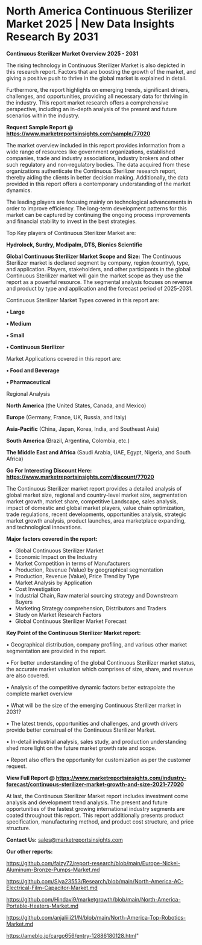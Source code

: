 # North America Continuous Sterilizer Market 2025 | New Data Insights Research By 2031

<Strong> Continuous Sterilizer Market Overview 2025 - 2031</strong>

The rising technology in Continuous Sterilizer Market is also depicted in this research report. Factors that are boosting the growth of the market, and giving a positive push to thrive in the global market is explained in detail.

Furthermore, the report highlights on emerging trends, significant drivers, challenges, and opportunities, providing all necessary data for thriving in the industry. This report market research offers a comprehensive perspective, including an in-depth analysis of the present and future scenarios within the industry.

<strong>Request Sample Report @ <a href=https://www.marketreportsinsights.com/sample/77020>https://www.marketreportsinsights.com/sample/77020</a></strong>

The market overview included in this report provides information from a wide range of resources like government organizations, established companies, trade and industry associations, industry brokers and other such regulatory and non-regulatory bodies. The data acquired from these organizations authenticate the Continuous Sterilizer research report, thereby aiding the clients in better decision making. Additionally, the data provided in this report offers a contemporary understanding of the market dynamics.

The leading players are focusing mainly on technological advancements in order to improve efficiency. The long-term development patterns for this market can be captured by continuing the ongoing process improvements and financial stability to invest in the best strategies.

Top Key players of Continuous Sterilizer Market are:

<strong>Hydrolock, Surdry, Modipalm, DTS, Bionics Scientific</strong>

<strong><b>Global Continuous Sterilizer Market Scope and Size:</b></strong>
The Continuous Sterilizer market is declared segment by company, region (country), type, and application. Players, stakeholders, and other participants in the global Continuous Sterilizer market will gain the market scope as they use the report as a powerful resource. The segmental analysis focuses on revenue and product by type and application and the forecast period of 2025-2031.

Continuous Sterilizer Market Types covered in this report are:

<strong>• Large

• Medium

• Small

• Continuous Sterilizer</strong>

Market Applications covered in this report are:

<strong>• Food and Beverage

• Pharmaceutical</strong> 

Regional Analysis

<strong>North America</strong> (the United States, Canada, and Mexico)

<strong>Europe</strong> (Germany, France, UK, Russia, and Italy)

<strong>Asia-Pacific</strong> (China, Japan, Korea, India, and Southeast Asia)

<strong>South America</strong> (Brazil, Argentina, Colombia, etc.)

<strong>The Middle East and Africa</strong> (Saudi Arabia, UAE, Egypt, Nigeria, and South Africa)

<strong>Go For Interesting Discount Here: <a href=https://www.marketreportsinsights.com/discount/77020>https://www.marketreportsinsights.com/discount/77020</a></strong>

The Continuous Sterilizer market report provides a detailed analysis of global market size, regional and country-level market size, segmentation market growth, market share, competitive Landscape, sales analysis, impact of domestic and global market players, value chain optimization, trade regulations, recent developments, opportunities analysis, strategic market growth analysis, product launches, area marketplace expanding, and technological innovations.

<strong><b>Major factors covered in the report:</b></strong>
<ul>
  <li>Global Continuous Sterilizer Market </li>
  <li>Economic Impact on the Industry</li>
  <li>Market Competition in terms of Manufacturers</li>
  <li>Production, Revenue (Value) by geographical segmentation</li>
  <li>Production, Revenue (Value), Price Trend by Type</li>
  <li>Market Analysis by Application</li>
  <li>Cost Investigation</li>
  <li>Industrial Chain, Raw material sourcing strategy and Downstream Buyers</li>
  <li>Marketing Strategy comprehension, Distributors and Traders</li>
  <li>Study on Market Research Factors</li>
  <li>Global Continuous Sterilizer Market Forecast</li>
</ul>

<strong><b>Key Point of the Continuous Sterilizer Market report:</b></strong>

• Geographical distribution, company profiling, and various other market segmentation are provided in the report.

• For better understanding of the global Continuous Sterilizer market status, the accurate market valuation which comprises of size, share, and revenue are also covered.

• Analysis of the competitive dynamic factors better extrapolate the complete market overview

• What will be the size of the emerging Continuous Sterilizer market in 2031?

• The latest trends, opportunities and challenges, and growth drivers provide better construal of the Continuous Sterilizer Market.

• In-detail industrial analysis, sales study, and production understanding shed more light on the future market growth rate and scope.

• Report also offers the opportunity for customization as per the customer request.

<strong><b>View Full Report @ <a href=https://www.marketreportsinsights.com/industry-forecast/continuous-sterilizer-market-growth-and-size-2021-77020>https://www.marketreportsinsights.com/industry-forecast/continuous-sterilizer-market-growth-and-size-2021-77020</a></b></strong>


At last, the Continuous Sterilizer Market report includes investment come analysis and development trend analysis. The present and future opportunities of the fastest growing international industry segments are coated throughout this report. This report additionally presents product specification, manufacturing method, and product cost structure, and price structure.

<strong>Contact Us:</strong>
sales@marketreportsinsights.com

<strong>Our other reports:</strong>

<a href=https://github.com/faizy72/report-research/blob/main/Europe-Nickel-Aluminum-Bronze-Pumps-Market.md>https://github.com/faizy72/report-research/blob/main/Europe-Nickel-Aluminum-Bronze-Pumps-Market.md</a>

<a href=https://github.com/Siya23553/Research/blob/main/North-America-AC-Electrical-Film-Capacitor-Market.md>https://github.com/Siya23553/Research/blob/main/North-America-AC-Electrical-Film-Capacitor-Market.md</a>

<a href=https://github.com/Hindavi9/marketgrowth/blob/main/North-America-Portable-Heaters-Market.md>https://github.com/Hindavi9/marketgrowth/blob/main/North-America-Portable-Heaters-Market.md</a>

<a href=https://github.com/anjaliiii21/N/blob/main/North-America-Top-Robotics-Market.md>https://github.com/anjaliiii21/N/blob/main/North-America-Top-Robotics-Market.md</a>

<a href=https://ameblo.jp/cargo656/entry-12886180128.html>https://ameblo.jp/cargo656/entry-12886180128.html</a>"
